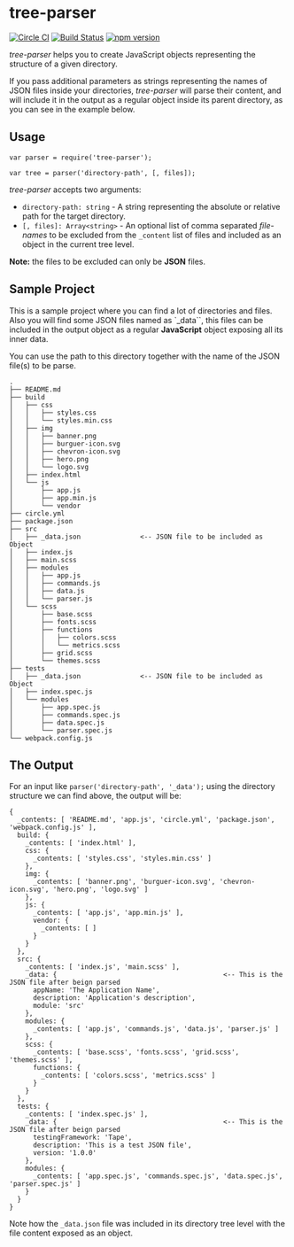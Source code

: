 # tree-parser

[![Circle CI](https://circleci.com/gh/davegomez/tree-parser/tree/master.svg?style=shield)](https://circleci.com/gh/davegomez/tree-parser/tree/master) [![Build Status](https://travis-ci.org/davegomez/tree-parser.svg?branch=master)](https://travis-ci.org/davegomez/tree-parser) [![npm version](https://badge.fury.io/js/tree-parser.svg)](https://badge.fury.io/js/tree-parser)

*tree-parser* helps you to create JavaScript objects representing the structure of a given directory.

If you pass additional parameters as strings representing the names of JSON files inside your directories, *tree-parser* will parse their content, and will include it in the output as a regular object inside its parent directory, as you can see in the example below.

## Usage
    var parser = require('tree-parser');

    var tree = parser('directory-path', [, files]);

*tree-parser* accepts two arguments:

- `directory-path: string` - A string representing the absolute or relative path for the target directory.
- `[, files]: Array<string>` - An optional list of comma separated *file-names* to be excluded from the `_content` list of files and included as an object in the current tree level.

**Note:** the files to be excluded can only be **JSON** files.

## Sample Project
This is a sample project where you can find a lot of directories and files. Also you will find some JSON files named as `_data``, this files can be included in the output object as a regular **JavaScript** object exposing all its inner data.

You can use the path to this directory together with the name of the JSON file(s) to be parse.

    .
    ├── README.md
    ├── build
    │   ├── css
    │   │   ├── styles.css
    │   │   └── styles.min.css
    │   ├── img
    │   │   ├── banner.png
    │   │   ├── burguer-icon.svg
    │   │   ├── chevron-icon.svg
    │   │   ├── hero.png
    │   │   └── logo.svg
    │   ├── index.html
    │   └── js
    │       ├── app.js
    │       ├── app.min.js
    │       └── vendor
    ├── circle.yml
    ├── package.json
    ├── src
    │   ├── _data.json               <-- JSON file to be included as Object
    │   ├── index.js
    │   ├── main.scss
    │   ├── modules
    │   │   ├── app.js
    │   │   ├── commands.js
    │   │   ├── data.js
    │   │   └── parser.js
    │   └── scss
    │       ├── base.scss
    │       ├── fonts.scss
    │       ├── functions
    │       │   ├── colors.scss
    │       │   └── metrics.scss
    │       ├── grid.scss
    │       └── themes.scss
    ├── tests
    │   ├── _data.json               <-- JSON file to be included as Object
    │   ├── index.spec.js
    │   └── modules
    │       ├── app.spec.js
    │       ├── commands.spec.js
    │       ├── data.spec.js
    │       └── parser.spec.js
    └── webpack.config.js

## The Output

For an input like `parser('directory-path', '_data');` using the directory structure we can find above, the output will be:

    {
      _contents: [ 'README.md', 'app.js', 'circle.yml', 'package.json', 'webpack.config.js' ],
      build: {
        _contents: [ 'index.html' ],
        css: {
          _contents: [ 'styles.css', 'styles.min.css' ]
        },
        img: {
          _contents: [ 'banner.png', 'burguer-icon.svg', 'chevron-icon.svg', 'hero.png', 'logo.svg' ]
        },
        js: {
          _contents: [ 'app.js', 'app.min.js' ],
          vendor: {
            _contents: [ ]
          }
        }
      },
      src: {
        _contents: [ 'index.js', 'main.scss' ],
        _data: {                                          <-- This is the JSON file after beign parsed
          appName: 'The Application Name',
          description: 'Application's description',
          module: 'src'
        },
        modules: {
          _contents: [ 'app.js', 'commands.js', 'data.js', 'parser.js' ]
        },
        scss: {
          _contents: [ 'base.scss', 'fonts.scss', 'grid.scss', 'themes.scss' ],
          functions: {
            _contents: [ 'colors.scss', 'metrics.scss' ]
          }
        }
      },
      tests: {
        _contents: [ 'index.spec.js' ],
        _data: {                                          <-- This is the JSON file after beign parsed
          testingFramework: 'Tape',
          description: 'This is a test JSON file',
          version: '1.0.0'
        },
        modules: {
          _contents: [ 'app.spec.js', 'commands.spec.js', 'data.spec.js', 'parser.spec.js' ]
        }
      }
    }

Note how the `_data.json` file was included in its directory tree level with the file content exposed as an object.
